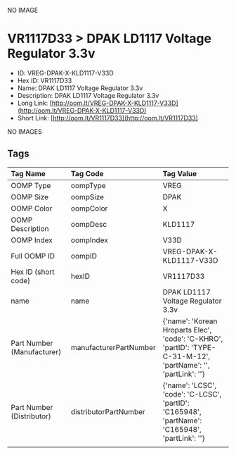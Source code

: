 


  
NO IMAGE  
# VR1117D33 > DPAK LD1117 Voltage Regulator 3.3v

- ID: VREG-DPAK-X-KLD1117-V33D
- Hex ID: VR1117D33
- Name: DPAK LD1117 Voltage Regulator 3.3v
- Description: DPAK LD1117 Voltage Regulator 3.3v
- Long Link: [http://oom.lt/VREG-DPAK-X-KLD1117-V33D](http://oom.lt/VREG-DPAK-X-KLD1117-V33D)
- Short Link: [http://oom.lt/VR1117D33](http://oom.lt/VR1117D33)
  
NO IMAGES  
## Tags
  

|Tag Name|Tag Code|Tag Value|
| :--- | :--- | :--- |
|OOMP Type|oompType|VREG|
|OOMP Size|oompSize|DPAK|
|OOMP Color|oompColor|X|
|OOMP Description|oompDesc|KLD1117|
|OOMP Index|oompIndex|V33D|
|Full OOMP ID|oompID|VREG-DPAK-X-KLD1117-V33D|
|Hex ID (short code)|hexID|VR1117D33|
|name|name|DPAK LD1117 Voltage Regulator 3.3v|
|Part Number (Manufacturer)|manufacturerPartNumber|{'name': 'Korean Hroparts Elec', 'code': 'C-KHRO', 'partID': 'TYPE-C-31-M-12', 'partName': '', 'partLink': ''}|
|Part Number (Distributor)|distributorPartNumber|{'name': 'LCSC', 'code': 'C-LCSC', 'partID': 'C165948', 'partName': 'C165948', 'partLink': ''}|
||||
